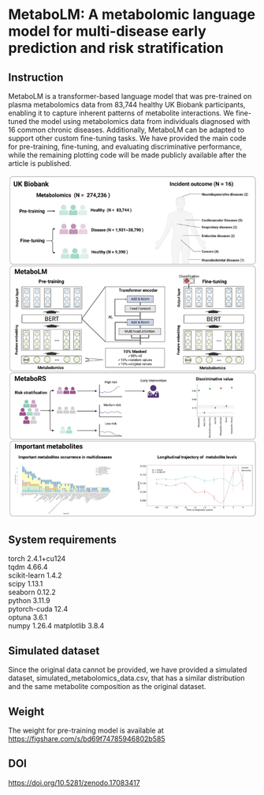 MetaboLM: A metabolomic language model for multi-disease early prediction and risk stratification
=====

## Instruction
MetaboLM is a transformer-based language model that was pre-trained on plasma metabolomics data from 83,744 healthy UK Biobank participants, enabling it to capture inherent patterns of metabolite interactions. We fine-tuned the model using metabolomics data from individuals diagnosed with 16 common chronic diseases. Additionally, MetaboLM can be adapted to support other custom fine-tuning tasks. We have provided the main code for pre-training, fine-tuning, and evaluating discriminative performance, while the remaining plotting code will be made publicly available after the article is published.

![](https://github.com/Qiu-Shizheng/MetaboLM/blob/main/Figure%201.jpeg)

## System requirements
torch 2.4.1+cu124  
tqdm 4.66.4  
scikit-learn 1.4.2  
scipy 1.13.1  
seaborn 0.12.2  
python 3.11.9  
pytorch-cuda 12.4    
optuna 3.6.1     
numpy 1.26.4
matplotlib 3.8.4 

## Simulated dataset
Since the original data cannot be provided, we have provided a simulated dataset, simulated_metabolomics_data.csv, that has a similar distribution and the same metabolite composition as the original dataset.

## Weight
The weight for pre-training model is available at https://figshare.com/s/bd69f74785946802b585

## DOI
https://doi.org/10.5281/zenodo.17083417
        
        
        
        
        
        
